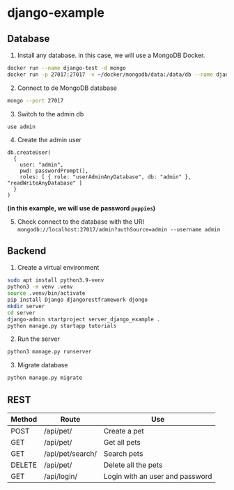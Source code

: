 # django-example
## Database
1. Install any database. in this case, we will use a MongoDB Docker.
```bash
docker run --name django-test -d mongo
docker run -p 27017:27017 -v ~/docker/mongodb/data:/data/db --name django-test -d mongo
```

2. Connect to de MongoDB database
```bash
mongo --port 27017
```

3. Switch to the admin db
```mongo
use admin
```

4. Create the admin user
```mongo
db.createUser(
  {
    user: "admin",
    pwd: passwordPrompt(),
    roles: [ { role: "userAdminAnyDatabase", db: "admin" }, "readWriteAnyDatabase" ]
  }
)
```
__(in this example, we will use de password `puppies`)__

5. Check connect to the database with the URI `mongodb://localhost:27017/admin?authSource=admin --username admin`

## Backend
1. Create a virtual environment
```bash
sudo apt install python3.9-venv
python3 -m venv .venv
source .venv/bin/activate
pip install Django djangorestframework djongo
mkdir server
cd server
django-admin startproject server_django_example .
python manage.py startapp tutorials
```

2. Run the server
```bash
python3 manage.py runserver
```

3. Migrate database
```bash
python manage.py migrate
```

## REST
| __Method__    | __Route__         | __Use__                           |
|---------------|-------------------|-----------------------------------|
| POST          | /api/pet/         | Create a pet                      |
| GET           | /api/pet/         | Get all pets                      |
| GET           | /api/pet/search/  | Search pets                       |
| DELETE        | /api/pet/         | Delete all the pets               |
| GET           | /api/login/       | Login with an user and password   |